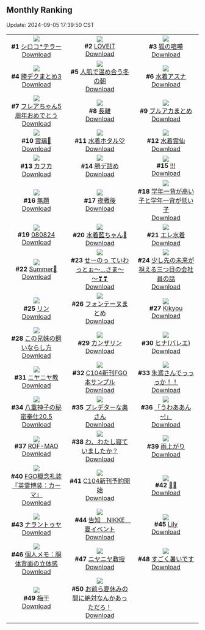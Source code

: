 ## Monthly Ranking
Update: 2024-09-05 17:39:50 CST

|      |      |      |
| :----: | :----: | :----: |
| ![](https://i.pixiv.re/c/240x480/img-master/img/2024/08/08/00/00/29/121277466_p0_master1200.jpg)<br>**#1** [シロコ*テラー](https://www.pixiv.net/artworks/121277466)<br>[Download](https://i.pixiv.re/img-original/img/2024/08/08/00/00/29/121277466_p0.jpg) | ![](https://i.pixiv.re/c/240x480/img-master/img/2024/08/07/00/00/13/121247335_p0_master1200.jpg)<br>**#2** [LOVEIT](https://www.pixiv.net/artworks/121247335)<br>[Download](https://i.pixiv.re/img-original/img/2024/08/07/00/00/13/121247335_p0.jpg) | ![](https://i.pixiv.re/c/240x480/img-master/img/2024/08/08/04/08/46/121283047_p0_master1200.jpg)<br>**#3** [狐の喧嘩](https://www.pixiv.net/artworks/121283047)<br>[Download](https://i.pixiv.re/img-original/img/2024/08/08/04/08/46/121283047_p0.png) |
| ![](https://i.pixiv.re/c/240x480/img-master/img/2024/08/08/22/24/09/121303953_p0_master1200.jpg)<br>**#4** [勝デクまとめ3](https://www.pixiv.net/artworks/121303953)<br>[Download](https://i.pixiv.re/img-original/img/2024/08/08/22/24/09/121303953_p0.jpg) | ![](https://i.pixiv.re/c/240x480/img-master/img/2024/08/08/00/00/17/121277407_p0_master1200.jpg)<br>**#5** [人肌で温め合う冬の朝](https://www.pixiv.net/artworks/121277407)<br>[Download](https://i.pixiv.re/img-original/img/2024/08/08/00/00/17/121277407_p0.jpg) | ![](https://i.pixiv.re/c/240x480/img-master/img/2024/08/08/09/09/44/121286681_p0_master1200.jpg)<br>**#6** [水着アスナ](https://www.pixiv.net/artworks/121286681)<br>[Download](https://i.pixiv.re/img-original/img/2024/08/08/09/09/44/121286681_p0.jpg) |
| ![](https://i.pixiv.re/c/240x480/img-master/img/2024/08/08/00/00/39/121277488_p0_master1200.jpg)<br>**#7** [フレアちゃん5周年おめでとう](https://www.pixiv.net/artworks/121277488)<br>[Download](https://i.pixiv.re/img-original/img/2024/08/08/00/00/39/121277488_p0.png) | ![](https://i.pixiv.re/c/240x480/img-master/img/2024/08/08/18/00/11/121295964_p0_master1200.jpg)<br>**#8** [長離](https://www.pixiv.net/artworks/121295964)<br>[Download](https://i.pixiv.re/img-original/img/2024/08/08/18/00/11/121295964_p0.jpg) | ![](https://i.pixiv.re/c/240x480/img-master/img/2024/08/08/00/03/56/121277864_p0_master1200.jpg)<br>**#9** [ブルアカまとめ](https://www.pixiv.net/artworks/121277864)<br>[Download](https://i.pixiv.re/img-original/img/2024/08/08/00/03/56/121277864_p0.jpg) |
| ![](https://i.pixiv.re/c/240x480/img-master/img/2024/08/08/01/59/42/121281168_p0_master1200.jpg)<br>**#10** [雲璃🎨](https://www.pixiv.net/artworks/121281168)<br>[Download](https://i.pixiv.re/img-original/img/2024/08/08/01/59/42/121281168_p0.jpg) | ![](https://i.pixiv.re/c/240x480/img-master/img/2024/08/08/00/23/14/121278647_p0_master1200.jpg)<br>**#11** [水着ホタル♡](https://www.pixiv.net/artworks/121278647)<br>[Download](https://i.pixiv.re/img-original/img/2024/08/08/00/23/14/121278647_p0.jpg) | ![](https://i.pixiv.re/c/240x480/img-master/img/2024/08/08/22/00/04/121303022_p0_master1200.jpg)<br>**#12** [水着雲仙](https://www.pixiv.net/artworks/121303022)<br>[Download](https://i.pixiv.re/img-original/img/2024/08/08/22/00/04/121303022_p0.jpg) |
| ![](https://i.pixiv.re/c/240x480/img-master/img/2024/08/08/19/21/28/121298085_p0_master1200.jpg)<br>**#13** [カフカ](https://www.pixiv.net/artworks/121298085)<br>[Download](https://i.pixiv.re/img-original/img/2024/08/08/19/21/28/121298085_p0.jpg) | ![](https://i.pixiv.re/c/240x480/img-master/img/2024/08/08/06/15/55/121284421_p0_master1200.jpg)<br>**#14** [勝デ詰め](https://www.pixiv.net/artworks/121284421)<br>[Download](https://i.pixiv.re/img-original/img/2024/08/08/06/15/55/121284421_p0.jpg) | ![](https://i.pixiv.re/c/240x480/img-master/img/2024/08/08/00/00/08/121277337_p0_master1200.jpg)<br>**#15** [!!!](https://www.pixiv.net/artworks/121277337)<br>[Download](https://i.pixiv.re/img-original/img/2024/08/08/00/00/08/121277337_p0.jpg) |
| ![](https://i.pixiv.re/c/240x480/img-master/img/2024/08/08/20/17/22/121299675_p0_master1200.jpg)<br>**#16** [無題](https://www.pixiv.net/artworks/121299675)<br>[Download](https://i.pixiv.re/img-original/img/2024/08/08/20/17/22/121299675_p0.png) | ![](https://i.pixiv.re/c/240x480/img-master/img/2024/08/06/01/10/44/121220896_p0_master1200.jpg)<br>**#17** [夜戦後](https://www.pixiv.net/artworks/121220896)<br>[Download](https://i.pixiv.re/img-original/img/2024/08/06/01/10/44/121220896_p0.jpg) | ![](https://i.pixiv.re/c/240x480/img-master/img/2024/08/08/21/24/41/121301849_p0_master1200.jpg)<br>**#18** [学年一背が高い子と学年一背が低い子](https://www.pixiv.net/artworks/121301849)<br>[Download](https://i.pixiv.re/img-original/img/2024/08/08/21/24/41/121301849_p0.jpg) |
| ![](https://i.pixiv.re/c/240x480/img-master/img/2024/08/08/01/07/41/121280041_p0_master1200.jpg)<br>**#19** [080824](https://www.pixiv.net/artworks/121280041)<br>[Download](https://i.pixiv.re/img-original/img/2024/08/08/01/07/41/121280041_p0.jpg) | ![](https://i.pixiv.re/c/240x480/img-master/img/2024/08/08/13/01/30/121290428_p0_master1200.jpg)<br>**#20** [水着藍ちゃん💙](https://www.pixiv.net/artworks/121290428)<br>[Download](https://i.pixiv.re/img-original/img/2024/08/08/13/01/30/121290428_p0.jpg) | ![](https://i.pixiv.re/c/240x480/img-master/img/2024/08/06/20/47/08/121240671_p0_master1200.jpg)<br>**#21** [エレ水着](https://www.pixiv.net/artworks/121240671)<br>[Download](https://i.pixiv.re/img-original/img/2024/08/06/20/47/08/121240671_p0.jpg) |
| ![](https://i.pixiv.re/c/240x480/img-master/img/2024/08/07/00/00/46/121247469_p0_master1200.jpg)<br>**#22** [Summer🌻](https://www.pixiv.net/artworks/121247469)<br>[Download](https://i.pixiv.re/img-original/img/2024/08/07/00/00/46/121247469_p0.jpg) | ![](https://i.pixiv.re/c/240x480/img-master/img/2024/08/08/00/21/14/121278578_p0_master1200.jpg)<br>**#23** [せーのっ ていわっとぉ～…さま～～❣❣](https://www.pixiv.net/artworks/121278578)<br>[Download](https://i.pixiv.re/img-original/img/2024/08/08/00/21/14/121278578_p0.png) | ![](https://i.pixiv.re/c/240x480/img-master/img/2024/08/08/12/01/39/121289388_p0_master1200.jpg)<br>**#24** [少し先の未来が視える三つ目の会社員の話](https://www.pixiv.net/artworks/121289388)<br>[Download](https://i.pixiv.re/img-original/img/2024/08/08/12/01/39/121289388_p0.jpg) |
| ![](https://i.pixiv.re/c/240x480/img-master/img/2024/08/07/00/02/32/121247672_p0_master1200.jpg)<br>**#25** [リン](https://www.pixiv.net/artworks/121247672)<br>[Download](https://i.pixiv.re/img-original/img/2024/08/07/00/02/32/121247672_p0.jpg) | ![](https://i.pixiv.re/c/240x480/img-master/img/2024/08/08/01/21/36/121279767_p0_master1200.jpg)<br>**#26** [フォンテーヌまとめ](https://www.pixiv.net/artworks/121279767)<br>[Download](https://i.pixiv.re/img-original/img/2024/08/08/01/21/36/121279767_p0.jpg) | ![](https://i.pixiv.re/c/240x480/img-master/img/2024/08/08/00/05/45/121277975_p0_master1200.jpg)<br>**#27** [Kikyou](https://www.pixiv.net/artworks/121277975)<br>[Download](https://i.pixiv.re/img-original/img/2024/08/08/00/05/45/121277975_p0.jpg) |
| ![](https://i.pixiv.re/c/240x480/img-master/img/2024/08/08/20/33/00/121300094_p0_master1200.jpg)<br>**#28** [この兄妹の飼いならし方](https://www.pixiv.net/artworks/121300094)<br>[Download](https://i.pixiv.re/img-original/img/2024/08/08/20/33/00/121300094_p0.png) | ![](https://i.pixiv.re/c/240x480/img-master/img/2024/08/07/16/38/44/121264072_p0_master1200.jpg)<br>**#29** [カンザリン](https://www.pixiv.net/artworks/121264072)<br>[Download](https://i.pixiv.re/img-original/img/2024/08/07/16/38/44/121264072_p0.png) | ![](https://i.pixiv.re/c/240x480/img-master/img/2024/08/08/18/20/39/121296553_p0_master1200.jpg)<br>**#30** [ヒナ(バレエ)](https://www.pixiv.net/artworks/121296553)<br>[Download](https://i.pixiv.re/img-original/img/2024/08/08/18/20/39/121296553_p0.jpg) |
| ![](https://i.pixiv.re/c/240x480/img-master/img/2024/08/08/20/45/40/121300450_p0_master1200.jpg)<br>**#31** [ニヤニヤ教](https://www.pixiv.net/artworks/121300450)<br>[Download](https://i.pixiv.re/img-original/img/2024/08/08/20/45/40/121300450_p0.png) | ![](https://i.pixiv.re/c/240x480/img-master/img/2024/08/08/19/40/45/121298604_p0_master1200.jpg)<br>**#32** [C104新刊FGO本サンプル](https://www.pixiv.net/artworks/121298604)<br>[Download](https://i.pixiv.re/img-original/img/2024/08/08/19/40/45/121298604_p0.jpg) | ![](https://i.pixiv.re/c/240x480/img-master/img/2024/08/06/00/00/28/121218424_p0_master1200.jpg)<br>**#33** [朱鳶さんでっっっか！！](https://www.pixiv.net/artworks/121218424)<br>[Download](https://i.pixiv.re/img-original/img/2024/08/06/00/00/28/121218424_p0.jpg) |
| ![](https://i.pixiv.re/c/240x480/img-master/img/2024/08/07/00/00/12/121247331_p0_master1200.jpg)<br>**#34** [八重神子の秘密奉仕20.5](https://www.pixiv.net/artworks/121247331)<br>[Download](https://i.pixiv.re/img-original/img/2024/08/07/00/00/12/121247331_p0.jpg) | ![](https://i.pixiv.re/c/240x480/img-master/img/2024/08/08/10/28/48/121277809_p0_master1200.jpg)<br>**#35** [プレデターな奥さん](https://www.pixiv.net/artworks/121277809)<br>[Download](https://i.pixiv.re/img-original/img/2024/08/08/10/28/48/121277809_p0.jpg) | ![](https://i.pixiv.re/c/240x480/img-master/img/2024/08/06/19/13/21/121238097_p0_master1200.jpg)<br>**#36** [「うわああん~!」](https://www.pixiv.net/artworks/121238097)<br>[Download](https://i.pixiv.re/img-original/img/2024/08/06/19/13/21/121238097_p0.png) |
| ![](https://i.pixiv.re/c/240x480/img-master/img/2024/08/07/00/00/13/121247336_p0_master1200.jpg)<br>**#37** [ROF-MAO](https://www.pixiv.net/artworks/121247336)<br>[Download](https://i.pixiv.re/img-original/img/2024/08/07/00/00/13/121247336_p0.jpg) | ![](https://i.pixiv.re/c/240x480/img-master/img/2024/08/07/00/00/11/121247327_p0_master1200.jpg)<br>**#38** [わ、わたし寝ていましたか？](https://www.pixiv.net/artworks/121247327)<br>[Download](https://i.pixiv.re/img-original/img/2024/08/07/00/00/11/121247327_p0.jpg) | ![](https://i.pixiv.re/c/240x480/img-master/img/2024/08/07/00/00/13/121247338_p0_master1200.jpg)<br>**#39** [雨上がり](https://www.pixiv.net/artworks/121247338)<br>[Download](https://i.pixiv.re/img-original/img/2024/08/07/00/00/13/121247338_p0.jpg) |
| ![](https://i.pixiv.re/c/240x480/img-master/img/2024/08/10/13/02/18/121352138_p0_master1200.jpg)<br>**#40** [FGO概念礼装『英霊博装：カーマ』](https://www.pixiv.net/artworks/121352138)<br>[Download](https://i.pixiv.re/img-original/img/2024/08/10/13/02/18/121352138_p0.png) | ![](https://i.pixiv.re/c/240x480/img-master/img/2024/08/06/14/20/40/121232101_p0_master1200.jpg)<br>**#41** [C104新刊予約開始](https://www.pixiv.net/artworks/121232101)<br>[Download](https://i.pixiv.re/img-original/img/2024/08/06/14/20/40/121232101_p0.jpg) | ![](https://i.pixiv.re/c/240x480/img-master/img/2024/08/06/00/00/24/121218410_p0_master1200.jpg)<br>**#42** [🫳💕](https://www.pixiv.net/artworks/121218410)<br>[Download](https://i.pixiv.re/img-original/img/2024/08/06/00/00/24/121218410_p0.jpg) |
| ![](https://i.pixiv.re/c/240x480/img-master/img/2024/08/07/16/01/20/121263349_p0_master1200.jpg)<br>**#43** [ナラントゥヤ](https://www.pixiv.net/artworks/121263349)<br>[Download](https://i.pixiv.re/img-original/img/2024/08/07/16/01/20/121263349_p0.jpg) | ![](https://i.pixiv.re/c/240x480/img-master/img/2024/08/08/02/29/25/121239309_p0_master1200.jpg)<br>**#44** [告知　NIKKE　夏イベント](https://www.pixiv.net/artworks/121239309)<br>[Download](https://i.pixiv.re/img-original/img/2024/08/08/02/29/25/121239309_p0.png) | ![](https://i.pixiv.re/c/240x480/img-master/img/2024/08/08/19/00/08/121297472_p0_master1200.jpg)<br>**#45** [Lily](https://www.pixiv.net/artworks/121297472)<br>[Download](https://i.pixiv.re/img-original/img/2024/08/08/19/00/08/121297472_p0.jpg) |
| ![](https://i.pixiv.re/c/240x480/img-master/img/2024/08/08/06/00/06/121284218_p0_master1200.jpg)<br>**#46** [個人メモ：胴体背面の立体感](https://www.pixiv.net/artworks/121284218)<br>[Download](https://i.pixiv.re/img-original/img/2024/08/08/06/00/06/121284218_p0.jpg) | ![](https://i.pixiv.re/c/240x480/img-master/img/2024/08/07/16/44/29/121264185_p0_master1200.jpg)<br>**#47** [ニヤニヤ教授](https://www.pixiv.net/artworks/121264185)<br>[Download](https://i.pixiv.re/img-original/img/2024/08/07/16/44/29/121264185_p0.jpg) | ![](https://i.pixiv.re/c/240x480/img-master/img/2024/08/07/18/30/01/121266604_p0_master1200.jpg)<br>**#48** [すごく暑いです](https://www.pixiv.net/artworks/121266604)<br>[Download](https://i.pixiv.re/img-original/img/2024/08/07/18/30/01/121266604_p0.png) |
| ![](https://i.pixiv.re/c/240x480/img-master/img/2024/08/06/07/30/03/121226026_p0_master1200.jpg)<br>**#49** [梅干](https://www.pixiv.net/artworks/121226026)<br>[Download](https://i.pixiv.re/img-original/img/2024/08/06/07/30/03/121226026_p0.jpg) | ![](https://i.pixiv.re/c/240x480/img-master/img/2024/08/08/00/01/26/121277637_p0_master1200.jpg)<br>**#50** [お前ら夏休みの間に絶対なんかあっただろ！](https://www.pixiv.net/artworks/121277637)<br>[Download](https://i.pixiv.re/img-original/img/2024/08/08/00/01/26/121277637_p0.png) |
|      |
